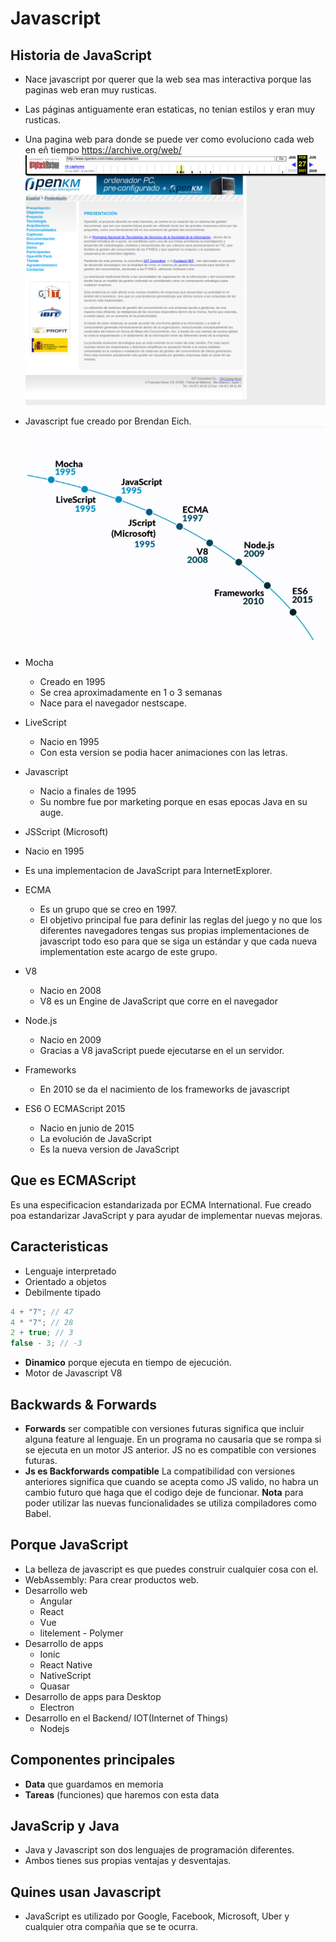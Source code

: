 # Javascript

## Historia de JavaScript

- Nace javascript por querer que la web sea mas interactiva porque las paginas web eran muy rusticas.
- Las páginas antiguamente eran estaticas, no tenian estilos y eran muy rusticas.
- Una pagina web para donde se puede ver como evoluciono cada web en eñ tiempo https://archive.org/web/
  ![openkm](images/image1.png)

- Javascript fue creado por Brendan Eich.
  ![timeline javascript](images/image2.png)
- Mocha
    - Creado en 1995
    - Se crea aproximadamente en 1 o 3 semanas
    - Nace para el navegador nestscape.
- LiveScript
    - Nacio en 1995
    - Con esta version se podia hacer animaciones con las letras.
- Javascript
    - Nacio a finales de 1995
    - Su nombre fue por marketing porque en esas epocas Java en su auge.
- JSScript (Microsoft)
- Nacio en 1995
- Es una implementacion de JavaScript para InternetExplorer.
- ECMA
    - Es un grupo que se creo en 1997.
    - El objetivo principal fue para definir las reglas del juego y no que los diferentes navegadores tengas sus propias
      implementaciones de javascript todo eso para que se siga un estándar y que cada nueva implementation este acargo
      de este grupo.
- V8
    - Nacio en 2008
    - V8 es un Engine de JavaScript que corre en el navegador
- Node.js
    - Nacio en 2009
    - Gracias a V8 javaScript puede ejecutarse en el un servidor.
- Frameworks
    - En 2010 se da el nacimiento de los frameworks de javascript
- ES6 O ECMAScript 2015
    - Nacio en junio de 2015
    - La evolución de JavaScript
    - Es la nueva version de JavaScript

## Que es ECMAScript

Es una especificacion estandarizada por ECMA International. Fue creado poa estandarizar JavaScript y para ayudar de
implementar nuevas mejoras.

## Caracteristicas

- Lenguaje interpretado
- Orientado a objetos
- Debilmente tipado

```javascript
4 + "7"; // 47
4 * "7"; // 28
2 + true; // 3
false - 3; // -3
```

- **Dinamico** porque ejecuta en tiempo de ejecución.
- Motor de Javascript V8

## Backwards & Forwards

- **Forwards** ser compatible con versiones futuras significa que incluir alguna feature al lenguaje. En un programa no
  causaria que se rompa si se ejecuta en un motor JS anterior. JS no es compatible con versiones futuras.
- **Js es Backforwards compatible** La compatibilidad con versiones anteriores significa que cuando se acepta como JS
  valido, no habra un cambio futuro que haga que el codigo deje de funcionar.
  **Nota** para poder utilizar las nuevas funcionalidades se utiliza compiladores como Babel.

## Porque JavaScript

- La belleza de javascript es que puedes construir cualquier cosa con el.
- WebAssembly: Para crear productos web.
- Desarrollo web
    - Angular
    - React
    - Vue
    - litelement - Polymer
- Desarrollo de apps
    - Ionic
    - React Native
    - NativeScript
    - Quasar
- Desarrollo de apps para Desktop
    - Electron
- Desarrollo en el Backend/ IOT(Internet of Things)
    - Nodejs

## Componentes principales

- **Data** que guardamos en memoria
- **Tareas** (funciones) que haremos con esta data

## JavaScrip y Java

- Java y Javascript son dos lenguajes de programación diferentes.
- Ambos tienes sus propias ventajas y desventajas.

## Quines usan Javascript

- JavaScript es utilizado por Google, Facebook, Microsoft, Uber y cualquier otra compañia que se te ocurra.
